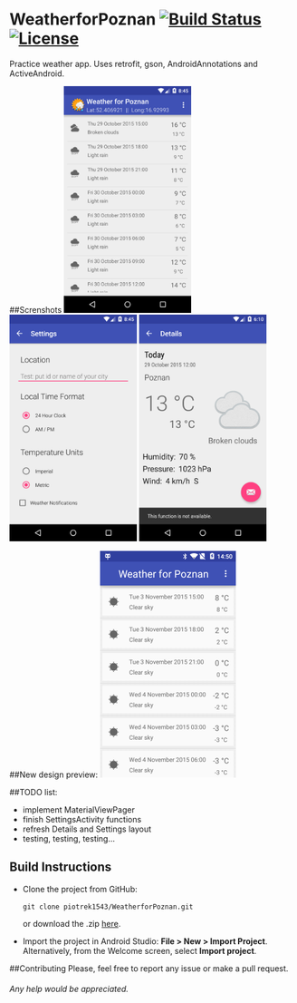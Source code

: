 # WeatherforPoznan [![Build Status](https://travis-ci.org/piotrek1543/WeatherforPoznan.svg)](https://travis-ci.org/piotrek1543/WeatherforPoznan) [![License](http://img.shields.io/:license-apache-blue.svg)](http://www.apache.org/licenses/LICENSE-2.0.html)

Practice weather app. Uses retrofit, gson, AndroidAnnotations and ActiveAndroid.

##Screnshots
<img src="/screenshots/device-2015-10-29-134512.png" height="400px"/>
<img src="/screenshots/device-2015-10-29-134551.png" height="400px"/>
<img src="/screenshots/device-2015-10-29-111513.png" height="400px"/>

##New design preview:
<img src="/screenshots/device-2015-11-03-145104.png" height="400px"/>

##TODO list:
* implement MaterialViewPager
* finish SettingsActivity functions
* refresh Details and Settings layout
* testing, testing, testing... 

 
## Build Instructions
 
- Clone the project from GitHub: 
   ```
   git clone piotrek1543/WeatherforPoznan.git
   ```
   or download the .zip [here](https://github.com/piotrek1543/WeatherforPoznan/archive/master.zip).

- Import the project in Android Studio: **File > New > Import Project**.
  Alternatively, from the Welcome screen, select **Import project**.

##Contributing
Please, feel free to report any issue or make a pull request. 
###### Any help would be appreciated.
